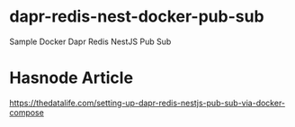 # dapr-redis-nest-docker-pub-sub
Sample Docker Dapr Redis NestJS Pub Sub

# Hasnode Article 
https://thedatalife.com/setting-up-dapr-redis-nestjs-pub-sub-via-docker-compose
